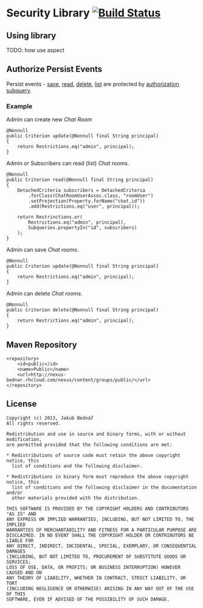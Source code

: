 Security Library [![Build Status](https://api.travis-ci.org/bednar/security.png?branch=master)](https://travis-ci.org/bednar/security)
====

## Using library

TODO: how use aspect

## Authorize Persist Events

Persist events -
[save](https://github.com/bednar/persistence/blob/master/src/main/java/com/github/bednar/persistence/event/SaveEvent.java),
[read](https://github.com/bednar/persistence/blob/master/src/main/java/com/github/bednar/persistence/event/ReadEvent.java),
[delete](https://github.com/bednar/persistence/blob/master/src/main/java/com/github/bednar/persistence/event/DeleteEvent.java),
[list](https://github.com/bednar/persistence/blob/master/src/main/java/com/github/bednar/persistence/event/ListEvent.java)
are protected by [authorization subquery](https://github.com/bednar/security/blob/master/src/main/java/com/github/bednar/security/contract/ResourceAuthorize.java).

### Example

Admin can create new *Chat Room*

    @Nonnull
    public Criterion update(@Nonnull final String principal)
    {
        return Restrictions.eq("admin", principal);
    }

Admin or Subscribers can read (list) *Chat rooms*.

    @Nonnull
    public Criterion read(@Nonnull final String principal)
    {
        DetachedCriteria subscribers = DetachedCriteria
            .forClass(ChatRoomUserAssoc.class, "roomUser")
            .setProjection(Property.forName("chat.id"))
            .add(Restrictions.eq("user", principal));

        return Restrinctions.or(
            Restrictions.eq("admin", principal),
            Subqueries.propertyIn("id", subscribers)
        );
    }

Admin can save *Chat rooms*.

    @Nonnull
    public Criterion update(@Nonnull final String principal)
    {
        return Restrictions.eq("admin", principal);
    }

Admin can delete *Chat rooms*.

    @Nonnull
    public Criterion delete(@Nonnull final String principal)
    {
        return Restrictions.eq("admin", principal);
    }

## Maven Repository

    <repository>
        <id>public</id>
        <name>Public</name>
        <url>http://nexus-bednar.rhcloud.com/nexus/content/groups/public/</url>
    </repository>

## License

    Copyright (c) 2013, Jakub Bednář
    All rights reserved.

    Redistribution and use in source and binary forms, with or without modification,
    are permitted provided that the following conditions are met:

    * Redistributions of source code must retain the above copyright notice, this
      list of conditions and the following disclaimer.

    * Redistributions in binary form must reproduce the above copyright notice, this
      list of conditions and the following disclaimer in the documentation and/or
      other materials provided with the distribution.

    THIS SOFTWARE IS PROVIDED BY THE COPYRIGHT HOLDERS AND CONTRIBUTORS "AS IS" AND
    ANY EXPRESS OR IMPLIED WARRANTIES, INCLUDING, BUT NOT LIMITED TO, THE IMPLIED
    WARRANTIES OF MERCHANTABILITY AND FITNESS FOR A PARTICULAR PURPOSE ARE
    DISCLAIMED. IN NO EVENT SHALL THE COPYRIGHT HOLDER OR CONTRIBUTORS BE LIABLE FOR
    ANY DIRECT, INDIRECT, INCIDENTAL, SPECIAL, EXEMPLARY, OR CONSEQUENTIAL DAMAGES
    (INCLUDING, BUT NOT LIMITED TO, PROCUREMENT OF SUBSTITUTE GOODS OR SERVICES;
    LOSS OF USE, DATA, OR PROFITS; OR BUSINESS INTERRUPTION) HOWEVER CAUSED AND ON
    ANY THEORY OF LIABILITY, WHETHER IN CONTRACT, STRICT LIABILITY, OR TORT
    (INCLUDING NEGLIGENCE OR OTHERWISE) ARISING IN ANY WAY OUT OF THE USE OF THIS
    SOFTWARE, EVEN IF ADVISED OF THE POSSIBILITY OF SUCH DAMAGE.
